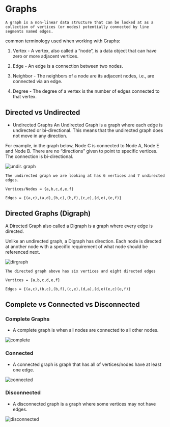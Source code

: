 # Graphs
    A graph is a non-linear data structure that can be looked at as a collection of vertices (or nodes) potentially connected by line segments named edges.

common terminology used when working with Graphs:

1. Vertex - A vertex, also called a “node”, is a data object that can have zero or more adjacent vertices.

2. Edge - An edge is a connection between two nodes.

3. Neighbor - The neighbors of a node are its adjacent nodes, i.e., are connected via an edge.

4. Degree - The degree of a vertex is the number of edges connected to that vertex.

## Directed vs Undirected

- Undirected Graphs
An Undirected Graph is a graph where each edge is undirected or bi-directional. This means that the undirected graph does not move in any direction.

For example, in the graph below, Node C is connected to Node A, Node E and Node B. There are no “directions” given to point to specific vertices. The connection is bi-directional.

![undir. graph](https://codefellows.github.io/common_curriculum/data_structures_and_algorithms/Code_401/class-35/resources/assets/UndirectedGraph.PNG)

    The undirected graph we are looking at has 6 vertices and 7 undirected edges.

    Vertices/Nodes = {a,b,c,d,e,f}

    Edges = {(a,c),(a,d),(b,c),(b,f),(c,e),(d,e),(e,f)}

## Directed Graphs (Digraph)

A Directed Graph also called a Digraph is a graph where every edge is directed.

Unlike an undirected graph, a Digraph has direction. Each node is directed at another node with a specific requirement of what node should be referenced next.

![dirgraph](https://codefellows.github.io/common_curriculum/data_structures_and_algorithms/Code_401/class-35/resources/assets/DirectedGraph.PNG)

    The directed graph above has six vertices and eight directed edges

    Vertices = {a,b,c,d,e,f}

    Edges = {(a,c),(b,c),(b,f),(c,e),(d,a),(d,e)(e,c)(e,f)}

## Complete vs Connected vs Disconnected

### Complete Graphs

- A complete graph is when all nodes are connected to all other nodes.

![complete](https://codefellows.github.io/common_curriculum/data_structures_and_algorithms/Code_401/class-35/resources/assets/CompleteGraph.PNG)

### Connected

- A connected graph is graph that has all of vertices/nodes have at least one edge.

![connected](https://codefellows.github.io/common_curriculum/data_structures_and_algorithms/Code_401/class-35/resources/assets/ConnectedGraph.PNG)

### Disconnected

- A disconnected graph is a graph where some vertices may not have edges.

![disconnected](https://codefellows.github.io/common_curriculum/data_structures_and_algorithms/Code_401/class-35/resources/assets/DisconnectedGraph.PNG)








